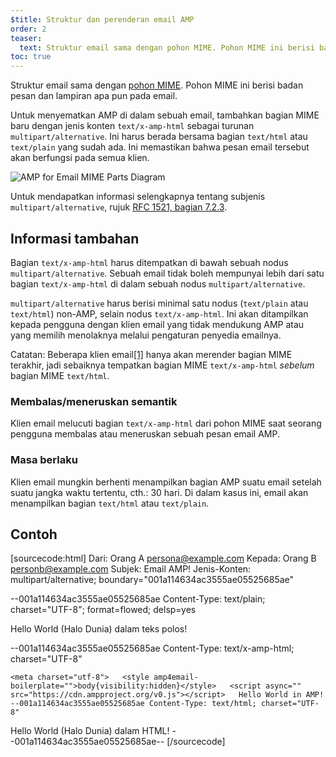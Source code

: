 ```yaml
---
$title: Struktur dan perenderan email AMP
order: 2
teaser:
  text: Struktur email sama dengan pohon MIME. Pohon MIME ini berisi badan pesan dan lampiran apa pun pada email.
toc: true
---
```


<!--
This file is imported from https://github.com/ampproject/amphtml/blob/master/spec/email/amp-email-structure.md.
Please do not change this file.
If you have found a bug or an issue please
have a look and request a pull request there.
-->

<!---
Copyright 2018 The AMP HTML Authors. All Rights Reserved.

Licensed under the Apache License, Version 2.0 (the "License");
you may not use this file except in compliance with the License.
You may obtain a copy of the License at

      http://www.apache.org/licenses/LICENSE-2.0

Unless required by applicable law or agreed to in writing, software
distributed under the License is distributed on an "AS-IS" BASIS,
WITHOUT WARRANTIES OR CONDITIONS OF ANY KIND, either express or implied.
See the License for the specific language governing permissions and
limitations under the License.
-->

Struktur email sama dengan [pohon MIME](https://en.wikipedia.org/wiki/MIME). Pohon MIME ini berisi badan pesan dan lampiran apa pun pada email.

Untuk menyematkan AMP di dalam sebuah email, tambahkan bagian MIME baru dengan jenis konten `text/x-amp-html` sebagai turunan `multipart/alternative`. Ini harus berada bersama bagian `text/html` atau `text/plain` yang sudah ada. Ini memastikan bahwa pesan email tersebut akan berfungsi pada semua klien.

<amp-img alt="AMP for Email MIME Parts Diagram" layout="responsive" width="752" height="246" src="https://github.com/ampproject/amphtml/raw/master/spec/img/amp-email-mime-parts.png">
<noscript data-md-type="raw_html" data-segment-id="8724406"> <img data-md-type="raw_html" alt="AMP for Email MIME Parts Diagram" src="../img/amp-email-mime-parts.png"> </noscript>
</amp-img>

Untuk mendapatkan informasi selengkapnya tentang subjenis `multipart/alternative`, rujuk [RFC 1521, bagian 7.2.3](https://tools.ietf.org/html/rfc1521#section-7.2.3).

## Informasi tambahan <a name="additional-information"></a>

Bagian `text/x-amp-html` harus ditempatkan di bawah sebuah nodus `multipart/alternative`. Sebuah email tidak boleh mempunyai lebih dari satu bagian `text/x-amp-html` di dalam sebuah nodus `multipart/alternative`.

`multipart/alternative` harus berisi minimal satu nodus (`text/plain` atau `text/html`) non-AMP, selain nodus `text/x-amp-html`. Ini akan ditampilkan kepada pengguna dengan klien email yang tidak mendukung AMP atau yang memilih menolaknya melalui pengaturan penyedia emailnya.

Catatan: Beberapa klien email[[1]](https://openradar.appspot.com/radar?id=6054696888303616) hanya akan merender bagian MIME terakhir, jadi sebaiknya tempatkan bagian MIME `text/x-amp-html` *sebelum* bagian MIME `text/html`.

### Membalas/meneruskan semantik <a name="replyingforwarding-semantics"></a>

Klien email melucuti bagian `text/x-amp-html` dari pohon MIME saat seorang pengguna membalas atau meneruskan sebuah pesan email AMP.

### Masa berlaku <a name="expiry"></a>

Klien email mungkin berhenti menampilkan bagian AMP suatu email setelah suatu jangka waktu tertentu, cth.: 30 hari. Di dalam kasus ini, email akan menampilkan bagian `text/html` atau `text/plain`.

## Contoh <a name="example"></a>

<!-- prettier-ignore-start -->

[sourcecode:html] Dari:  Orang A [persona@example.com](mailto:persona@example.com) Kepada: Orang B [personb@example.com](mailto:personb@example.com) Subjek: Email AMP! Jenis-Konten: multipart/alternative; boundary="001a114634ac3555ae05525685ae"

--001a114634ac3555ae05525685ae Content-Type: text/plain; charset="UTF-8"; format=flowed; delsp=yes

Hello World (Halo Dunia) dalam teks polos!

--001a114634ac3555ae05525685ae Content-Type: text/x-amp-html; charset="UTF-8"

<!doctype html>

    <meta charset="utf-8">   <style amp4email-boilerplate="">body{visibility:hidden}</style>   <script async="" src="https://cdn.ampproject.org/v0.js"></script>   Hello World in AMP!   --001a114634ac3555ae05525685ae Content-Type: text/html; charset="UTF-8"

<span>Hello World (Halo Dunia) dalam HTML!</span> --001a114634ac3555ae05525685ae-- [/sourcecode]

<!-- prettier-ignore-end -->
